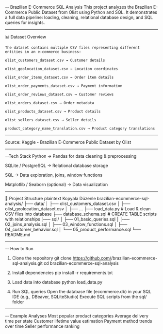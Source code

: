-- Brazilian E-Commerce SQL Analysis
This project analyzes the Brazilian E-Commerce Public Dataset from Olist using Python and SQL.
It demonstrates a full data pipeline: loading, cleaning, relational database design, and SQL queries for insights.

---

📊 Dataset Overview
```text
The dataset contains multiple CSV files representing different entities in an e-commerce business:

olist_customers_dataset.csv → Customer details

olist_geolocation_dataset.csv → Location coordinates

olist_order_items_dataset.csv → Order item details

olist_order_payments_dataset.csv → Payment information

olist_order_reviews_dataset.csv → Customer reviews

olist_orders_dataset.csv → Order metadata

olist_products_dataset.csv → Product details

olist_sellers_dataset.csv → Seller details

product_category_name_translation.csv → Product category translations
```
---

Source: Kaggle - Brazilian E-Commerce Public Dataset by Olist

---

 --Tech Stack
Python → Pandas for data cleaning & preprocessing

SQLite / PostgreSQL → Relational database storage

SQL → Data exploration, joins, window functions

Matplotlib / Seaborn (optional) → Data visualization

---

📂 Project Structure
plaintext
Kopyala
Düzenle
brazilian-ecommerce-sql-analysis/
├── data/
│   ├── olist_customers_dataset.csv
│   ├── olist_geolocation_dataset.csv
│   ├── ...
├── load_data.py               # Load & clean CSV files into database
├── database_schema.sql        # CREATE TABLE scripts with relationships
├── sql/
│   ├── 01_basic_queries.sql
│   ├── 02_joins_analysis.sql
│   ├── 03_window_functions.sql
│   ├── 04_customer_behavior.sql
│   └── 05_product_performance.sql
└── README.md

---

-- How to Run
1. Clone the repository
git clone https://github.com/<your-username>/brazilian-ecommerce-sql-analysis.git
cd brazilian-ecommerce-sql-analysis

2. Install dependencies
pip install -r requirements.txt

3. Load data into database
python load_data.py

4. Run SQL queries
Open the database file (ecommerce.db) in your SQL IDE (e.g., DBeaver, SQLiteStudio)
Execute SQL scripts from the sql/ folder

---

-- Example Analyses
Most popular product categories
Average delivery time per state
Customer lifetime value estimation
Payment method trends over time
Seller performance ranking
```bash
